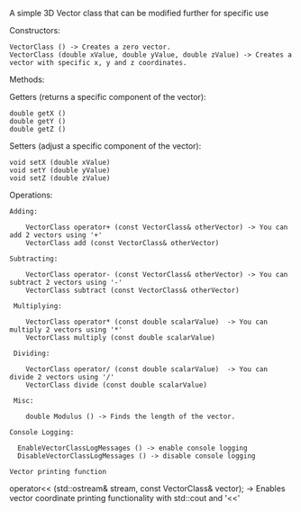 A simple 3D Vector class that can be modified further for specific use

Constructors: 

	VectorClass () -> Creates a zero vector.
	VectorClass (double xValue, double yValue, double zValue) -> Creates a vector with specific x, y and z coordinates.
 
Methods:

  Getters (returns a specific component of the vector): 
  
    double getX ()
    double getY ()
    double getZ ()

  Setters (adjust a specific component of the vector):
  
    void setX (double xValue)
    void setY (double yValue)
    void setZ (double zValue)

  Operations:
  
    Adding: 
    
	    VectorClass operator+ (const VectorClass& otherVector) -> You can add 2 vectors using '+'
	    VectorClass add (const VectorClass& otherVector)
     
    Subtracting:
    
	    VectorClass operator- (const VectorClass& otherVector) -> You can subtract 2 vectors using '-'
	    VectorClass subtract (const VectorClass& otherVector)

     Multiplying: 
     
	    VectorClass operator* (const double scalarValue)  -> You can multiply 2 vectors using '*'
	    VectorClass multiply (const double scalarValue)

     Dividing:

	    VectorClass operator/ (const double scalarValue)  -> You can divide 2 vectors using '/'
	    VectorClass divide (const double scalarValue)
     
     Misc:
    
	    double Modulus () -> Finds the length of the vector.

	Console Logging:
 
	  EnableVectorClassLogMessages () -> enable console logging
	  DisableVectorClassLogMessages () -> disable console logging

 	Vector printing function 
   operator<< (std::ostream& stream, const VectorClass& vector); -> Enables vector coordinate printing functionality with std::cout and '<<'
